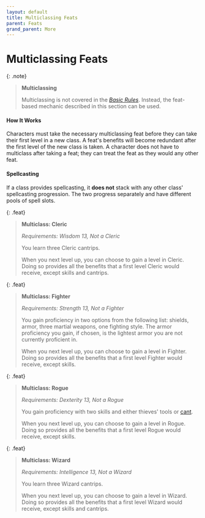 ```yaml
---
layout: default
title: Multiclassing Feats
parent: Feats
grand_parent: More
---
```


# Multiclassing Feats

{: .note}
> **Multiclassing**
>
> Multiclassing is not covered in the _[Basic Rules]()_. Instead, the feat-based mechanic described in this section can be used.

#### How It Works

Characters must take the necessary multiclassing feat before they can take their first level in a new class. A feat's benefits will become redundant after the first level of the new class is taken. A character does not have to multiclass after taking a feat; they can treat the feat as they would any other feat.

#### Spellcasting

If a class provides spellcasting, it **does not** stack with any other class' spellcasting progression. The two progress separately and have different pools of spell slots.


{: .feat}
> **Multiclass: Cleric**
>
> *Requirements: Wisdom 13, Not a Cleric*
> 
> You learn three Cleric cantrips. 
>
> When you next level up, you can choose to gain a level in Cleric. Doing so provides all the benefits that a first level Cleric would receive, except skills and cantrips.

{: .feat}
> **Multiclass: Fighter**
>
> *Requirements: Strength 13, Not a Fighter*
> 
> You gain proficiency in two options from the following list: shields, armor, three martial weapons, one fighting style. The armor proficiency you gain, if chosen, is the lightest armor you are not currently proficient in.
>
> When you next level up, you can choose to gain a level in Fighter. Doing so provides all the benefits that a first level Fighter would receive, except skills.

{: .feat}
> **Multiclass: Rogue**
>
> *Requirements: Dexterity 13, Not a Rogue*
> 
> You gain proficiency with two skills and either thieves' tools or [cant](../../more/languages/index). 
>
> When you next level up, you can choose to gain a level in Rogue. Doing so provides all the benefits that a first level Rogue would receive, except skills.

{: .feat}
> **Multiclass: Wizard**
>
> *Requirements: Intelligence 13, Not a Wizard*
> 
> You learn three Wizard cantrips. 
>
> When you next level up, you can choose to gain a level in Wizard. Doing so provides all the benefits that a first level Wizard would receive, except skills and cantrips.
